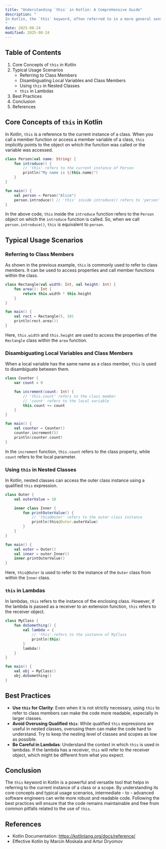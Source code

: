 ```yaml
---
title: "Understanding `this` in Kotlin: A Comprehensive Guide"
description: "
In Kotlin, the `this` keyword, often referred to in a more general sense as Kotlin self, is a fundamental concept that plays a crucial role in the language. Similar to other object - oriented programming languages, `this` is used to refer to the current instance of a class or a scope. It helps in disambiguating between local variables and class members, and it is also used in various other scenarios like nested classes and lambdas. This blog post aims to provide an in - depth understanding of `this` in Kotlin, covering its core concepts, typical usage scenarios, and best practices.
"
date: 2025-08-24
modified: 2025-08-24
---
```


## Table of Contents
1. Core Concepts of `this` in Kotlin
2. Typical Usage Scenarios
    - Referring to Class Members
    - Disambiguating Local Variables and Class Members
    - Using `this` in Nested Classes
    - `this` in Lambdas
3. Best Practices
4. Conclusion
5. References

## Core Concepts of `this` in Kotlin
In Kotlin, `this` is a reference to the current instance of a class. When you call a member function or access a member variable of a class, `this` implicitly points to the object on which the function was called or the variable was accessed. 

```kotlin
class Person(val name: String) {
    fun introduce() {
        // 'this' refers to the current instance of Person
        println("My name is ${this.name}") 
    }
}

fun main() {
    val person = Person("Alice")
    person.introduce() // 'this' inside introduce() refers to 'person'
}
```
In the above code, `this` inside the `introduce` function refers to the `Person` object on which the `introduce` function is called. So, when we call `person.introduce()`, `this` is equivalent to `person`.

## Typical Usage Scenarios

### Referring to Class Members
As shown in the previous example, `this` is commonly used to refer to class members. It can be used to access properties and call member functions within the class.

```kotlin
class Rectangle(val width: Int, val height: Int) {
    fun area(): Int {
        return this.width * this.height
    }
}

fun main() {
    val rect = Rectangle(5, 10)
    println(rect.area())
}
```
Here, `this.width` and `this.height` are used to access the properties of the `Rectangle` class within the `area` function.

### Disambiguating Local Variables and Class Members
When a local variable has the same name as a class member, `this` is used to disambiguate between them.

```kotlin
class Counter {
    var count = 0

    fun increment(count: Int) {
        // 'this.count' refers to the class member
        // 'count' refers to the local variable
        this.count += count
    }
}

fun main() {
    val counter = Counter()
    counter.increment(5)
    println(counter.count)
}
```
In the `increment` function, `this.count` refers to the class property, while `count` refers to the local parameter.

### Using `this` in Nested Classes
In Kotlin, nested classes can access the outer class instance using a qualified `this` expression.

```kotlin
class Outer {
    val outerValue = 10

    inner class Inner {
        fun printOuterValue() {
            // 'this@Outer' refers to the outer class instance
            println(this@Outer.outerValue) 
        }
    }
}

fun main() {
    val outer = Outer()
    val inner = outer.Inner()
    inner.printOuterValue()
}
```
Here, `this@Outer` is used to refer to the instance of the `Outer` class from within the `Inner` class.

### `this` in Lambdas
In lambdas, `this` refers to the instance of the enclosing class. However, if the lambda is passed as a receiver to an extension function, `this` refers to the receiver object.

```kotlin
class MyClass {
    fun doSomething() {
        val lambda = {
            // 'this' refers to the instance of MyClass
            println(this) 
        }
        lambda()
    }
}

fun main() {
    val obj = MyClass()
    obj.doSomething()
}
```

## Best Practices
- **Use `this` for Clarity**: Even when it is not strictly necessary, using `this` to refer to class members can make the code more readable, especially in larger classes.
- **Avoid Overusing Qualified `this`**: While qualified `this` expressions are useful in nested classes, overusing them can make the code hard to understand. Try to keep the nesting level of classes and scopes as low as possible.
- **Be Careful in Lambdas**: Understand the context in which `this` is used in lambdas. If the lambda has a receiver, `this` will refer to the receiver object, which might be different from what you expect.

## Conclusion
The `this` keyword in Kotlin is a powerful and versatile tool that helps in referring to the current instance of a class or a scope. By understanding its core concepts and typical usage scenarios, intermediate - to - advanced software engineers can write more robust and readable code. Following the best practices will ensure that the code remains maintainable and free from common pitfalls related to the use of `this`.

## References
- Kotlin Documentation: https://kotlinlang.org/docs/reference/
- Effective Kotlin by Marcin Moskala and Artur Dryomov


